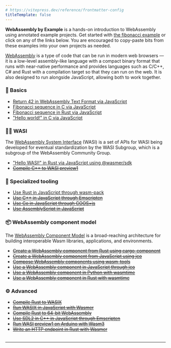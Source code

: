 ```yaml
---
# https://vitepress.dev/reference/frontmatter-config
titleTemplate: false
---
```


<b>WebAssembly by Example</b> is a hands-on introduction to WebAssembly using annotated example projects. Get started with [the fibonacci example](/fib-c-js/) or click on any of the links below. You are encouraged to copy-paste bits from these examples into your own projects as needed.

[WebAssembly](https://webassembly.org/) is a type of code that can be run in modern web browsers — it is a low-level assembly-like language with a compact binary format that runs with near-native performance and provides languages such as C/C++, C# and Rust with a compilation target so that they can run on the web. It is also designed to run alongside JavaScript, allowing both to work together.

### 🚩 Basics

- [Return 42 in WebAssembly Text Format via JavaScript](/42-wat-js/)
- [Fibonacci sequence in C via JavaScript](/fib-c-js/)
- [Fibonacci sequence in Rust via JavaScript](/fib-rs-js/)
- ["Hello world!" in C via JavaScript](/hello-world-c-js/)

### 👨‍💻 WASI

The [WebAssembly System Interface](https://wasi.dev/) (WASI) is a set of APIs for WASI being developed for eventual standardization by the WASI Subgroup, which is a subgroup of the WebAssembly Community Group.

- ["Hello WASI!" in Rust via JavaScript using @wasmer/sdk](/hello-wasip1-rs-js-wasmer-sdk/)
- ~~[Compile C++ to WASI preview1](#)~~

### 🧰 Specialized tooling

- [Use Rust in JavaScript through wasm-pack](/rs-js-wasm-pack/)
- ~~[Use C++ in JavaScript through Emscripten](#)~~
- ~~[Use Go in JavaScript through GOOS=js](#)~~
- ~~[Use AssemblyScript in JavaScript](#)~~

### 📦 WebAssembly component model

The [WebAssembly Component Model](https://github.com/WebAssembly/component-model) is a broad-reaching architecture for building interoperable Wasm libraries, applications, and environments.

- ~~[Create a WebAssembly component from Rust using cargo-component](#)~~
- ~~[Create a WebAssembly component from JavaScript using jco](#)~~
- ~~[Compose WebAssembly components using wasm-tools](#)~~
- ~~[Use a WebAssembly component in JavaScript through jco](#)~~
- ~~[Use a WebAssembly component in Python with wasmtime](#)~~
- ~~[Use a WebAssembly component in Rust with wasmtime](#)~~

### ⚙️ Advanced

- ~~[Compile Rust to WASIX](#)~~
- ~~[Run WASIX in JavaScript with Wasmer](#)~~
- ~~[Compile Rust to 64-bit WebAssembly](#)~~
- ~~[Use SDL2 in C++ in JavaScript through Emscripten](#)~~
- ~~[Run WASI preview1 on Arduino with Wasm3](#)~~
- ~~[Write an HTTP endpoint in Rust with Wasmer](#)~~

<hr style="margin-top: 2.3em;" />

<style scoped>
@media screen and (min-width: 600px) {
  .grr-wrapper {
    display: flex;
    flex-wrap: wrap;
  }
  .grr {
    flex: 0 0 calc(50% - 20px); /* Adjust the width as needed */
    margin: 10px;
  }
}
</style>
